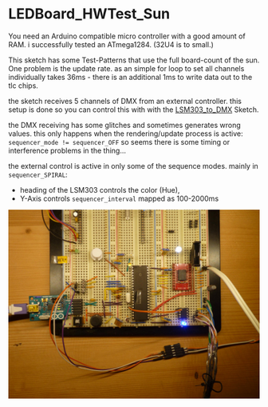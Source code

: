 <!--lint disable list-item-indent-->

# LEDBoard_HWTest_Sun

You need an Arduino compatible micro controller with a good amount of RAM.
i successfully tested an ATmega1284.
(32U4 is to small.)

This sketch has some Test-Patterns that use the full board-count of the sun.
One problem is the update rate.
as an simple  for loop to set all channels individually takes 36ms -
there is an additional 1ms to write data out to the tlc chips.

the sketch receives 5 channels of DMX from an external controller.
this setup is done so you can control this with with the
[LSM303_to_DMX](https://github.com/s-light/LSM303_to_DMX) Sketch.

the DMX receiving has some glitches and sometimes generates wrong values.
this only happens when the rendering/update process is active: `sequencer_mode != sequencer_OFF`
so seems there is some timing or interference problems in the thing...

the external control is active in only some of the sequence modes.
mainly in `sequencer_SPIRAL`:
- heading of the LSM303 controls the color (Hue),
- Y-Axis controls `sequencer_interval` mapped as 100-2000ms

![test setup](../../photos/P1650219_small.jpg)
